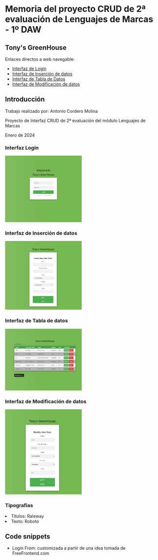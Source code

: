 <h1>Memoria del proyecto CRUD de 2ª evaluación de Lenguajes de Marcas - 1º DAW</h1>
<h2>Tony's GreenHouse</h2>
<p>Enlaces directos a web navegable:</p>
<ul>
<li> <a href="https://antoniocorderomolina.github.io/CRUD_Project/login.html">Interfaz de Login</a></li>
<li> <a href="https://antoniocorderomolina.github.io/CRUD_Project/insertion.html">Interfaz de Inserción de datos</a></li>
<li> <a href="https://antoniocorderomolina.github.io/CRUD_Project/datatable.html">Interfaz de Tabla de Datos</a></li>
<li> <a href="https://antoniocorderomolina.github.io/CRUD_Project/modification.html">Interfaz de Modificación de datos</a></li>
</ul>

<h2 id="introduccion">Introducción</h2>
<p>Trabajo realizado por: Antonio Cordero Molina</p>
<p>Proyecto de Interfaz CRUD de 2ª evaluación del módulo Lenguajes de Marcas</p>
<p>Enero de 2024</p>

<h3>Interfaz Login</h3>
<img src="./readme_CRUD_Project/login.png" alt="imagen de Login" style="width:50%">

<h3>Interfaz de Inserción de datos</h3>
<img src="./readme_CRUD_Project/insertion.png" alt="imagen de Insercion de datos" style="width:50%">

<h3>Interfaz de Tabla de datos</h3>
<img src="./readme_CRUD_Project/datatable.png" alt="imagen de Tabla de datos" style="width:50%">

<h3>Interfaz de Modificación de datos</h3>
<img src="./readme_CRUD_Project/modification.png" alt="imagen de Modificación de datos" style="width:50%">

<h3>Tipografías</h3>
<p>
  <li>Títulos: Raleway</li>
  <li>Texto: Roboto</li>
</p>

<h2 id="snippets">Code snippets</h2>
<ul>
  <li>Login From: customizada a partir de una idea tomada de FreeFrontend.com</li>
</ul>
